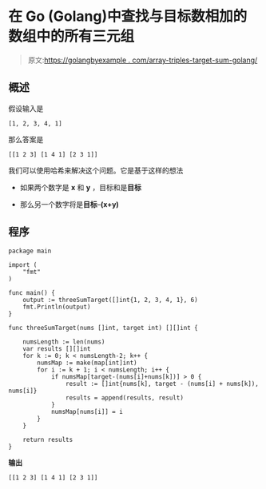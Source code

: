 # 在 Go (Golang)中查找与目标数相加的数组中的所有三元组

> 原文:[https://golangbyexample . com/array-triples-target-sum-golang/](https://golangbyexample.com/array-triplets-target-sum-golang/)

## **概述**

假设输入是

```
[1, 2, 3, 4, 1]
```

那么答案是

```
[[1 2 3] [1 4 1] [2 3 1]]
```

我们可以使用哈希来解决这个问题。它是基于这样的想法

*   如果两个数字是 **x** 和 **y** ，目标和是**目标**

*   那么另一个数字将是**目标**–**(x+y)**

## **程序**

```
package main

import (
	"fmt"
)

func main() {
	output := threeSumTarget([]int{1, 2, 3, 4, 1}, 6)
	fmt.Println(output)
}

func threeSumTarget(nums []int, target int) [][]int {

	numsLength := len(nums)
	var results [][]int
	for k := 0; k < numsLength-2; k++ {
		numsMap := make(map[int]int)
		for i := k + 1; i < numsLength; i++ {
			if numsMap[target-(nums[i]+nums[k])] > 0 {
				result := []int{nums[k], target - (nums[i] + nums[k]), nums[i]}
				results = append(results, result)
			}
			numsMap[nums[i]] = i
		}
	}

	return results
}
```

**输出**

```
[[1 2 3] [1 4 1] [2 3 1]]
```